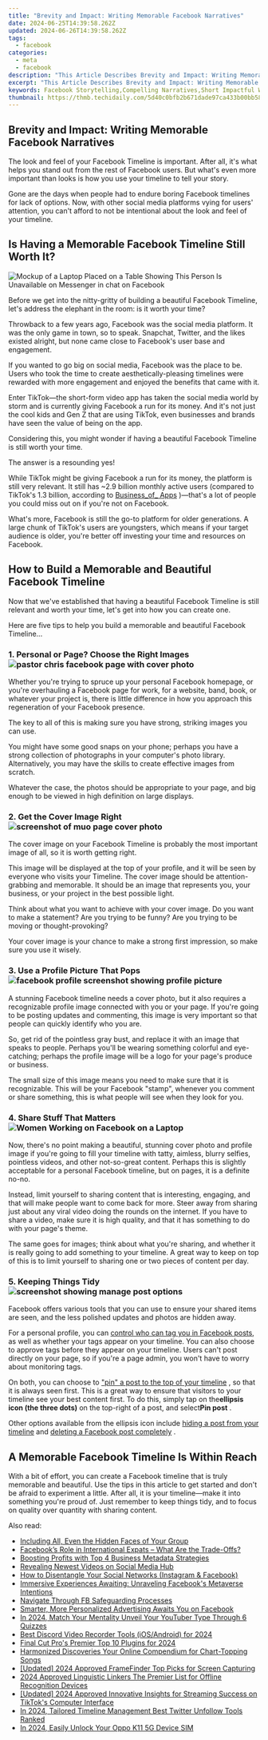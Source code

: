 ```yaml
---
title: "Brevity and Impact: Writing Memorable Facebook Narratives"
date: 2024-06-25T14:39:58.262Z
updated: 2024-06-26T14:39:58.262Z
tags:
  - facebook
categories:
  - meta
  - facebook
description: "This Article Describes Brevity and Impact: Writing Memorable Facebook Narratives"
excerpt: "This Article Describes Brevity and Impact: Writing Memorable Facebook Narratives"
keywords: Facebook Storytelling,Compelling Narratives,Short Impactful Writing,Social Media Tales,Engaging Posts Crafting,Memorable FB Content,Impactful Brevity Tips
thumbnail: https://thmb.techidaily.com/5d40c0bfb2b671dade97ca433b00bb587bba5a39728d8b56cca1107a8d8599fe.jpg
---
```


## Brevity and Impact: Writing Memorable Facebook Narratives

 The look and feel of your Facebook Timeline is important. After all, it's what helps you stand out from the rest of Facebook users. But what's even more important than looks is how you use your timeline to tell your story.

 Gone are the days when people had to endure boring Facebook timelines for lack of options. Now, with other social media platforms vying for users' attention, you can't afford to not be intentional about the look and feel of your timeline.

## Is Having a Memorable Facebook Timeline Still Worth It?

![Mockup of a Laptop Placed on a Table Showing This Person Is Unavailable on Messenger in chat on Facebook](https://static1.makeuseofimages.com/wordpress/wp-content/uploads/2022/09/Mockup-of-an-Laptop-Placed-on-a-Table-Showing-This-Person-Is-Unavailable-on-Messenger.jpg)

 Before we get into the nitty-gritty of building a beautiful Facebook Timeline, let's address the elephant in the room: is it worth your time?

 Throwback to a few years ago, Facebook was the social media platform. It was the only game in town, so to speak. Snapchat, Twitter, and the likes existed alright, but none came close to Facebook's user base and engagement.

 If you wanted to go big on social media, Facebook was the place to be. Users who took the time to create aesthetically-pleasing timelines were rewarded with more engagement and enjoyed the benefits that came with it.

 Enter TikTok—the short-form video app has taken the social media world by storm and is currently giving Facebook a run for its money. And it's not just the cool kids and Gen Z that are using TikTok, even businesses and brands have seen the value of being on the app.

 Considering this, you might wonder if having a beautiful Facebook Timeline is still worth your time.

The answer is a resounding yes!

 While TikTok might be giving Facebook a run for its money, the platform is still very relevant. It still has \~2.9 billion monthly active users (compared to TikTok's 1.3 billion, according to [Business_of_ Apps](https://www.businessofapps.com/data/tik-tok-statistics/) )—that's a lot of people you could miss out on if you're not on Facebook.

 What's more, Facebook is still the go-to platform for older generations. A large chunk of TikTok's users are youngsters, which means if your target audience is older, you're better off investing your time and resources on Facebook.

## How to Build a Memorable and Beautiful Facebook Timeline

 Now that we've established that having a beautiful Facebook Timeline is still relevant and worth your time, let's get into how you can create one.

 Here are five tips to help you build a memorable and beautiful Facebook Timeline...

### 1\. Personal or Page? Choose the Right Images ![pastor chris facebook page with cover photo](https://static1.makeuseofimages.com/wordpress/wp-content/uploads/2022/10/pastor-chris-facebook-page-with-cover-photo.jpg)

 Whether you're trying to spruce up your personal Facebook homepage, or you're overhauling a Facebook page for work, for a website, band, book, or whatever your project is, there is little difference in how you approach this regeneration of your Facebook presence.

 The key to all of this is making sure you have strong, striking images you can use.

 You might have some good snaps on your phone; perhaps you have a strong collection of photographs in your computer's photo library. Alternatively, you may have the skills to create effective images from scratch.

 Whatever the case, the photos should be appropriate to your page, and big enough to be viewed in high definition on large displays.

### 2\. Get the Cover Image Right ![screenshot of muo page cover photo](https://static1.makeuseofimages.com/wordpress/wp-content/uploads/2022/10/screenshot-of-muo-page-cover-photo.jpg)

 The cover image on your Facebook Timeline is probably the most important image of all, so it is worth getting right.

 This image will be displayed at the top of your profile, and it will be seen by everyone who visits your Timeline. The cover image should be attention-grabbing and memorable. It should be an image that represents you, your business, or your project in the best possible light.

 Think about what you want to achieve with your cover image. Do you want to make a statement? Are you trying to be funny? Are you trying to be moving or thought-provoking?

 Your cover image is your chance to make a strong first impression, so make sure you use it wisely.

### 3\. Use a Profile Picture That Pops ![facebook profile screenshot showing profile picture](https://static1.makeuseofimages.com/wordpress/wp-content/uploads/2022/10/facebook-profile-screenshot-showing-profile-picture.jpg)

 A stunning Facebook timeline needs a cover photo, but it also requires a recognizable profile image connected with you or your page. If you're going to be posting updates and commenting, this image is very important so that people can quickly identify who you are.

 So, get rid of the pointless gray bust, and replace it with an image that speaks to people. Perhaps you'll be wearing something colorful and eye-catching; perhaps the profile image will be a logo for your page's produce or business.

 The small size of this image means you need to make sure that it is recognizable. This will be your Facebook "stamp", whenever you comment or share something, this is what people will see when they look for you.

### 4\. Share Stuff That Matters ![Women Working on Facebook on a Laptop](https://static1.makeuseofimages.com/wordpress/wp-content/uploads/2022/07/Women-Working-on-Facebook-on-a-Laptop.jpg)

 Now, there's no point making a beautiful, stunning cover photo and profile image if you're going to fill your timeline with tatty, aimless, blurry selfies, pointless videos, and other not-so-great content. Perhaps this is slightly acceptable for a personal Facebook timeline, but on pages, it is a definite no-no.

 Instead, limit yourself to sharing content that is interesting, engaging, and that will make people want to come back for more. Steer away from sharing just about any viral video doing the rounds on the internet. If you have to share a video, make sure it is high quality, and that it has something to do with your page's theme.

 The same goes for images; think about what you're sharing, and whether it is really going to add something to your timeline. A great way to keep on top of this is to limit yourself to sharing one or two pieces of content per day.

### 5\. Keeping Things Tidy ![screenshot showing manage post options](https://static1.makeuseofimages.com/wordpress/wp-content/uploads/2022/10/screenshot-showing-manage-post-options.jpg)

 Facebook offers various tools that you can use to ensure your shared items are seen, and the less polished updates and photos are hidden away.

 For a personal profile, you can [control who can tag you in Facebook posts,](https://www.makeuseof.com/tag/3-things-you-need-to-know-about-photo-tagging-in-facebook/) as well as whether your tags appear on your timeline. You can also choose to approve tags before they appear on your timeline. Users can't post directly on your page, so if you're a page admin, you won't have to worry about monitoring tags.

 On both, you can choose to ["pin" a post to the top of your timeline](https://www.makeuseof.com/how-to-pin-a-facebook-post/) , so that it is always seen first. This is a great way to ensure that visitors to your timeline see your best content first. To do this, simply tap on the**ellipsis icon (the three dots)** on the top-right of a post, and select**Pin post** .

 Other options available from the ellipsis icon include [hiding a post from your timeline](https://www.makeuseof.com/hide-facebook-posts-from-everyone-using-archive-feature/) and [deleting a Facebook post completely](https://www.makeuseof.com/how-to-delete-facebook-posts/) .

## A Memorable Facebook Timeline Is Within Reach

 With a bit of effort, you can create a Facebook timeline that is truly memorable and beautiful. Use the tips in this article to get started and don't be afraid to experiment a little. After all, it is your timeline—make it into something you're proud of. Just remember to keep things tidy, and to focus on quality over quantity with sharing content.


<ins class="adsbygoogle"
     style="display:block"
     data-ad-format="autorelaxed"
     data-ad-client="ca-pub-7571918770474297"
     data-ad-slot="1223367746"></ins>



<ins class="adsbygoogle"
     style="display:block"
     data-ad-client="ca-pub-7571918770474297"
     data-ad-slot="8358498916"
     data-ad-format="auto"
     data-full-width-responsive="true"></ins>

<span class="atpl-alsoreadstyle">Also read:</span>
<div><ul>
<li><a href="https://facebook.techidaily.com/including-all-even-the-hidden-faces-of-your-group/"><u>Including All, Even the Hidden Faces of Your Group</u></a></li>
<li><a href="https://facebook.techidaily.com/facebooks-role-in-international-expats-what-are-the-trade-offs/"><u>Facebook’s Role in International Expats – What Are the Trade-Offs?</u></a></li>
<li><a href="https://facebook.techidaily.com/boosting-profits-with-top-4-business-metadata-strategies/"><u>Boosting Profits with Top 4 Business Metadata Strategies</u></a></li>
<li><a href="https://facebook.techidaily.com/revealing-newest-videos-on-social-media-hub/"><u>Revealing Newest Videos on Social Media Hub</u></a></li>
<li><a href="https://facebook.techidaily.com/how-to-disentangle-your-social-networks-instagram-and-facebook/"><u>How to Disentangle Your Social Networks (Instagram & Facebook)</u></a></li>
<li><a href="https://facebook.techidaily.com/immersive-experiences-awaiting-unraveling-facebooks-metaverse-intentions/"><u>Immersive Experiences Awaiting: Unraveling Facebook's Metaverse Intentions</u></a></li>
<li><a href="https://facebook.techidaily.com/navigate-through-fb-safeguarding-processes/"><u>Navigate Through FB Safeguarding Processes</u></a></li>
<li><a href="https://facebook.techidaily.com/smarter-more-personalized-advertising-awaits-you-on-facebook/"><u>Smarter, More Personalized Advertising Awaits You on Facebook</u></a></li>
<li><a href="https://youtube-help.techidaily.com/in-2024-match-your-mentality-unveil-your-youtuber-type-through-6-quizzes/"><u>In 2024, Match Your Mentality  Unveil Your YouTuber Type Through 6 Quizzes</u></a></li>
<li><a href="https://discord-videos.techidaily.com/best-discord-video-recorder-tools-iosandroid-for-2024/"><u>Best Discord Video Recorder Tools (iOS/Android) for 2024</u></a></li>
<li><a href="https://some-knowledge.techidaily.com/final-cut-pros-premier-top-10-plugins-for-2024/"><u>Final Cut Pro's Premier Top 10 Plugins for 2024</u></a></li>
<li><a href="https://audio-editing.techidaily.com/harmonized-discoveries-your-online-compendium-for-chart-topping-songs/"><u>Harmonized Discoveries Your Online Compendium for Chart-Topping Songs</u></a></li>
<li><a href="https://remote-screen-capture.techidaily.com/updated-2024-approved-framefinder-top-picks-for-screen-capturing/"><u>[Updated] 2024 Approved  FrameFinder  Top Picks for Screen Capturing</u></a></li>
<li><a href="https://extra-support.techidaily.com/2024-approved-linguistic-linkers-the-premier-list-for-offline-recognition-devices/"><u>2024 Approved  Linguistic Linkers  The Premier List for Offline Recognition Devices</u></a></li>
<li><a href="https://tiktok-videos.techidaily.com/updated-2024-approved-innovative-insights-for-streaming-success-on-tiktoks-computer-interface/"><u>[Updated] 2024 Approved  Innovative Insights for Streaming Success on TikTok's Computer Interface</u></a></li>
<li><a href="https://twitter-videos.techidaily.com/in-2024-tailored-timeline-management-best-twitter-unfollow-tools-ranked/"><u>In 2024, Tailored Timeline Management  Best Twitter Unfollow Tools Ranked</u></a></li>
<li><a href="https://sim-unlock.techidaily.com/in-2024-easily-unlock-your-oppo-k11-5g-device-sim-by-drfone-android/"><u>In 2024, Easily Unlock Your Oppo K11 5G Device SIM</u></a></li>
</ul></div>
